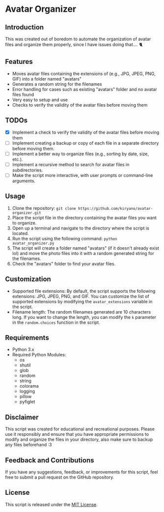 # Avatar Organizer

## Introduction
This was created out of boredom to automate the organization of avatar files and organize them properly, since I have issues doing that.... 🐈

## Features
- Moves avatar files containing the extensions of (e.g., JPG, JPEG, PNG, GIF) into a folder named "avatars"
- Generates a random string for the filenames
- Error handling for cases such as existing "avatars" folder and no avatar files found
- Very easy to setup and use
- Checks to verify the validity of the avatar files before moving them

## TODOs
- [x] Implement a check to verify the validity of the avatar files before moving them
- [ ] Implement creating a backup or copy of each file in a separate directory before moving them.
- [ ] Implement a better way to organize files (e.g., sorting by date, size, etc.).
- [ ] Implement a recursive method to search for avatar files in subdirectories.
- [ ] Make the script more interactive, with user prompts or command-line arguments.

## Usage
1. Clone the repository: `git clone https://github.com/kiryano/avatar-organizer.git`
2. Place the script file in the directory containing the avatar files you want to organize.
3. Open up a terminal and navigate to the directory where the script is located.
4. Run the script using the following command: `python avatar_organizer.py`
5. The script will create a folder named "avatars" (if it doesn't already exist lol) and move the photo files into it with a random generated string for the filenames.
6. Check the "avatars" folder to find your avatar files.

## Customization
- Supported file extensions: By default, the script supports the following extensions: JPG, JPEG, PNG, and GIF. You can customize the list of supported extensions by modifying the `avatar_extensions` variable in the script.
- Filename length: The random filenames generated are 10 characters long. If you want to change the length, you can modify the `k` parameter in the `random.choices` function in the script.


## Requirements
- Python 3.x
- Required Python Modules:
  - os
  - shutil
  - glob
  - random
  - string
  - colorama
  - logging
  - pillow
  - pyfiglet

## Disclaimer
This script was created for educational and recreational purposes. Please use it responsibly and ensure that you have appropriate permissions to modify and organize the files in your directory, also make sure to backup any files beforehand :3

## Feedback and Contributions
If you have any suggestions, feedback, or improvements for this script, feel free to submit a pull request on the GitHub repository.

## License
This script is released under the [MIT License](LICENSE).
